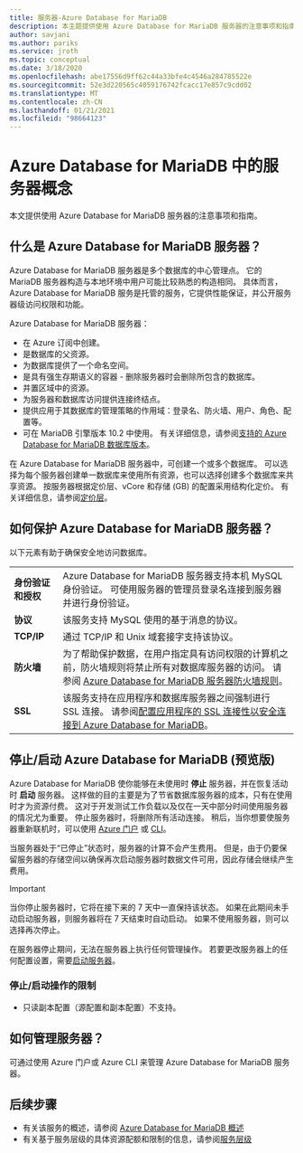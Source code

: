 ```yaml
---
title: 服务器-Azure Database for MariaDB
description: 本主题提供使用 Azure Database for MariaDB 服务器的注意事项和指南。
author: savjani
ms.author: pariks
ms.service: jroth
ms.topic: conceptual
ms.date: 3/18/2020
ms.openlocfilehash: abe17556d9ff62c44a33bfe4c4546a284785522e
ms.sourcegitcommit: 52e3d220565c4059176742fcacc17e857c9cdd02
ms.translationtype: MT
ms.contentlocale: zh-CN
ms.lasthandoff: 01/21/2021
ms.locfileid: "98664123"
---
```

# <a name="server-concepts-in-azure-database-for-mariadb"></a>Azure Database for MariaDB 中的服务器概念
本文提供使用 Azure Database for MariaDB 服务器的注意事项和指南。

## <a name="what-is-an-azure-database-for-mariadb-server"></a>什么是 Azure Database for MariaDB 服务器？

Azure Database for MariaDB 服务器是多个数据库的中心管理点。 它的 MariaDB 服务器构造与本地环境中用户可能比较熟悉的构造相同。 具体而言，Azure Database for MariaDB 服务是托管的服务，它提供性能保证，并公开服务器级访问权限和功能。

Azure Database for MariaDB 服务器：

- 在 Azure 订阅中创建。
- 是数据库的父资源。
- 为数据库提供了一个命名空间。
- 是具有强生存期语义的容器 - 删除服务器时会删除所包含的数据库。
- 并置区域中的资源。
- 为服务器和数据库访问提供连接终结点。
- 提供应用于其数据库的管理策略的作用域：登录名、防火墙、用户、角色、配置等。
- 可在 MariaDB 引擎版本 10.2 中使用。 有关详细信息，请参阅[支持的 Azure Database for MariaDB 数据库版本](./concepts-supported-versions.md)。

在 Azure Database for MariaDB 服务器中，可创建一个或多个数据库。 可以选择为每个服务器创建单一数据库来使用所有资源，也可以选择创建多个数据库来共享资源。 按服务器根据定价层、vCore 和存储 (GB) 的配置采用结构化定价。 有关详细信息，请参阅[定价层](./concepts-pricing-tiers.md)。

## <a name="how-do-i-secure-an-azure-database-for-mariadb-server"></a>如何保护 Azure Database for MariaDB 服务器？

以下元素有助于确保安全地访问数据库。

|||
| :--| :--|
| **身份验证和授权** | Azure Database for MariaDB 服务器支持本机 MySQL 身份验证。 可使用服务器的管理员登录名连接到服务器并进行身份验证。 |
| **协议** | 该服务支持 MySQL 使用的基于消息的协议。 |
| **TCP/IP** | 通过 TCP/IP 和 Unix 域套接字支持该协议。 |
| **防火墙** | 为了帮助保护数据，在用户指定具有访问权限的计算机之前，防火墙规则将禁止所有对数据库服务器的访问。 请参阅 [Azure Database for MariaDB 服务器防火墙规则](./concepts-firewall-rules.md)。 |
| **SSL** | 该服务支持在应用程序和数据库服务器之间强制进行 SSL 连接。 请参阅[配置应用程序的 SSL 连接性以安全连接到 Azure Database for MariaDB](./howto-configure-ssl.md)。 |

## <a name="stopstart-an-azure-database-for-mariadb-preview"></a>停止/启动 Azure Database for MariaDB (预览版) 
Azure Database for MariaDB 使你能够在未使用时 **停止** 服务器，并在恢复活动时 **启动** 服务器。 这样做的目的主要是为了节省数据库服务器的成本，只有在使用时才为资源付费。 这对于开发测试工作负载以及仅在一天中部分时间使用服务器的情况尤为重要。 停止服务器时，将删除所有活动连接。 稍后，当你想要使服务器重新联机时，可以使用 [Azure 门户](../mysql/how-to-stop-start-server.md) 或 [CLI](../mysql/how-to-stop-start-server.md)。

当服务器处于“已停止”状态时，服务器的计算不会产生费用。 但是，由于仍要保留服务器的存储空间以确保再次启动服务器时数据文件可用，因此存储会继续产生费用。

> [!IMPORTANT]
> 当你停止服务器时，它将在接下来的 7 天中一直保持该状态。 如果在此期间未手动启动服务器，则服务器将在 7 天结束时自动启动。 如果不使用服务器，则可以选择再次停止。

在服务器停止期间，无法在服务器上执行任何管理操作。 若要更改服务器上的任何配置设置，需要[启动服务器](../mysql/how-to-stop-start-server.md)。

### <a name="limitations-of-stopstart-operation"></a>停止/启动操作的限制
- 只读副本配置（源配置和副本配置）不支持。

## <a name="how-do-i-manage-a-server"></a>如何管理服务器？
可通过使用 Azure 门户或 Azure CLI 来管理 Azure Database for MariaDB 服务器。

## <a name="next-steps"></a>后续步骤
- 有关该服务的概述，请参阅 [Azure Database for MariaDB 概述](./overview.md)
- 有关基于服务层级的具体资源配额和限制的信息，请参阅[服务层级](./concepts-pricing-tiers.md)

<!-- - For information about connecting to the service, see [Connection libraries for Azure Database for MariaDB](./concepts-connection-libraries.md). -->
